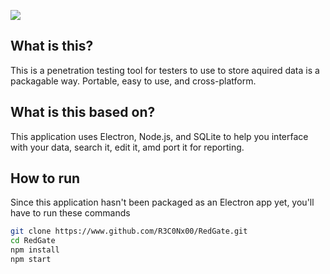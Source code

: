 ![](https://github.com/R3C0Nx00/RedGate/blob/master/redgate.png)

## What is this?
This is a penetration testing tool for testers to use to store aquired data is a packagable way. Portable, easy to use, and cross-platform.

## What is this based on?
This application uses Electron, Node.js, and SQLite to help you interface with your data, search it, edit it, amd port it for reporting. 

## How to run
Since this application hasn't been packaged as an Electron app yet, you'll have to run these commands
```bash
git clone https://www.github.com/R3C0Nx00/RedGate.git
cd RedGate
npm install
npm start 
```
